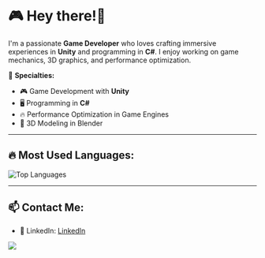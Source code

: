 # 🎮 Hey there!👋

I'm a passionate **Game Developer** who loves crafting immersive experiences in **Unity** and programming in **C#**. I enjoy working on game mechanics, 3D graphics, and performance optimization.

🚀 **Specialties:**
- 🎮 Game Development with **Unity**
- 🖥️ Programming in **C#**
- 🔥 Performance Optimization in Game Engines
- 🎨 3D Modeling in Blender

---

## 🔥 Most Used Languages:
![Top Languages](https://github-readme-stats.vercel.app/api/top-langs/?username=PatrickMonsterr&layout=compact&theme=dark)

---

## 📫 Contact Me:
- 💼 LinkedIn: [LinkedIn](https://www.linkedin.com/in/patryk-budniok-b02292331/)

![](https://komarev.com/ghpvc/?username=PatrickMonsterr&color=blue)
